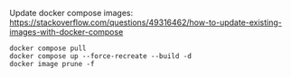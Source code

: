Update docker compose images: https://stackoverflow.com/questions/49316462/how-to-update-existing-images-with-docker-compose

```
docker compose pull
docker compose up --force-recreate --build -d
docker image prune -f
```
